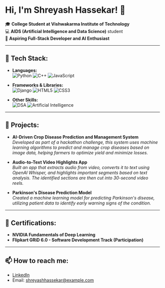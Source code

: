 # Hi, I'm Shreyash Hassekar! 👋

🎓 **College Student at Vishwakarma Institute of Technology**  
💻 **AIDS (Artificial Intelligence and Data Science)** student  
🌱 **Aspiring Full-Stack Developer and AI Enthusiast**  

---

## 🔧 Tech Stack:
- **Languages:**  
  ![Python](https://img.shields.io/badge/-Python-3776AB?logo=python&logoColor=white&style=for-the-badge)
  ![C++](https://img.shields.io/badge/-C++-00599C?logo=c%2B%2B&logoColor=white&style=for-the-badge)
  ![JavaScript](https://img.shields.io/badge/-JavaScript-F7DF1E?logo=javascript&logoColor=black&style=for-the-badge)

- **Frameworks & Libraries:**  
  ![Django](https://img.shields.io/badge/-Django-092E20?logo=django&logoColor=white&style=for-the-badge)
  ![HTML5](https://img.shields.io/badge/-HTML5-E34F26?logo=html5&logoColor=white&style=for-the-badge)
  ![CSS3](https://img.shields.io/badge/-CSS3-1572B6?logo=css3&logoColor=white&style=for-the-badge)

- **Other Skills:**  
  ![DSA](https://img.shields.io/badge/-Data%20Structures%20%26%20Algorithms-FF6F00?style=for-the-badge)
  ![Artificial Intelligence](https://img.shields.io/badge/-AI-6DB33F?style=for-the-badge)

---

## 🚀 Projects:
- **AI-Driven Crop Disease Prediction and Management System**  
  *Developed as part of a hackathon challenge, this system uses machine learning algorithms to predict and manage crop diseases based on image data, helping farmers to optimize yield and minimize losses.*

- **Audio-to-Text Video Highlights App**  
  *Built an app that extracts audio from video, converts it to text using OpenAI Whisper, and highlights important segments based on text analysis. The identified sections are then cut into 30-second video reels.*

- **Parkinson's Disease Prediction Model**  
  *Created a machine learning model for predicting Parkinson's disease, utilizing patient data to identify early warning signs of the condition.*

---

## 📜 Certifications:
- **NVIDIA Fundamentals of Deep Learning**
- **Flipkart GRiD 6.0 - Software Development Track (Participation)**

---

## 📫 How to reach me:
- [LinkedIn](https://www.linkedin.com/in/your-linkedin-profile)  
- Email: shreyashhassekar@example.com  
